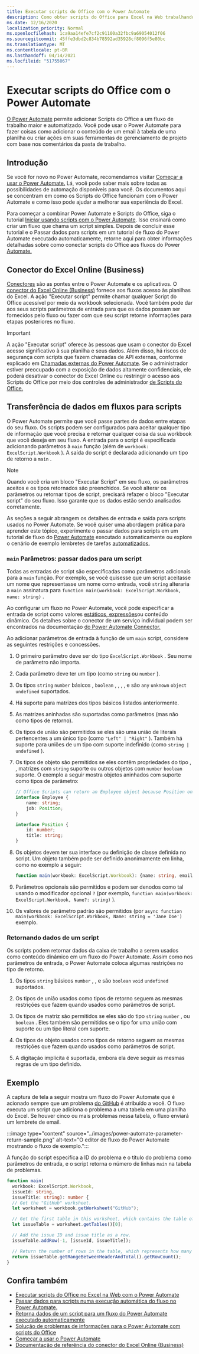 ```yaml
---
title: Executar scripts do Office com o Power Automate
description: Como obter scripts do Office para Excel na Web trabalhando com um fluxo de trabalho do Power Automate.
ms.date: 12/16/2020
localization_priority: Normal
ms.openlocfilehash: 1ca9aa14efe7cf2c91100a32fbc9a69054012f06
ms.sourcegitcommit: 45ffe3dbd2c834b78592ad35928cf8096f5e80bc
ms.translationtype: MT
ms.contentlocale: pt-BR
ms.lasthandoff: 04/14/2021
ms.locfileid: "51755067"
---
```

# <a name="run-office-scripts-with-power-automate"></a>Executar scripts do Office com o Power Automate

[O Power Automate](https://flow.microsoft.com) permite adicionar Scripts do Office a um fluxo de trabalho maior e automatizado. Você pode usar o Power Automate para fazer coisas como adicionar o conteúdo de um email à tabela de uma planilha ou criar ações em suas ferramentas de gerenciamento de projeto com base nos comentários da pasta de trabalho.

## <a name="getting-started"></a>Introdução

Se você for novo no Power Automate, recomendamos visitar [Começar a usar o Power Automate.](/power-automate/getting-started) Lá, você pode saber mais sobre todas as possibilidades de automação disponíveis para você. Os documentos aqui se concentram em como os Scripts do Office funcionam com o Power Automate e como isso pode ajudar a melhorar sua experiência do Excel.

Para começar a combinar Power Automate e Scripts do Office, siga o tutorial [Iniciar usando scripts com o Power Automate](../tutorials/excel-power-automate-manual.md). Isso ensinará como criar um fluxo que chama um script simples. Depois de concluir esse tutorial e o Passar dados para scripts em um tutorial de fluxo do Power Automate executado automaticamente, retorne aqui para obter informações detalhadas sobre como conectar scripts do Office aos fluxos do Power [Automate.](../tutorials/excel-power-automate-trigger.md)

## <a name="excel-online-business-connector"></a>Conector do Excel Online (Business)

[Conectores](/connectors/connectors) são as pontes entre o Power Automate e os aplicativos. O [conector do Excel Online (Business)](/connectors/excelonlinebusiness) fornece aos fluxos acesso às planilhas do Excel. A ação "Executar script" permite chamar qualquer Script do Office acessível por meio da workbook selecionada. Você também pode dar aos seus scripts parâmetros de entrada para que os dados possam ser fornecidos pelo fluxo ou fazer com que seu script retorne informações para etapas posteriores no fluxo.

> [!IMPORTANT]
> A ação "Executar script" oferece às pessoas que usam o conector do Excel acesso significativo à sua planilha e seus dados. Além disso, há riscos de segurança com scripts que fazem chamadas de API externas, conforme explicado em [Chamadas externas do Power Automate](external-calls.md). Se o administrador estiver preocupado com a exposição de dados altamente confidenciais, ele poderá desativar o conector do Excel Online ou restringir o acesso aos Scripts do Office por meio dos controles de administrador [de Scripts do Office.](/microsoft-365/admin/manage/manage-office-scripts-settings)

## <a name="data-transfer-in-flows-for-scripts"></a>Transferência de dados em fluxos para scripts

O Power Automate permite que você passe partes de dados entre etapas do seu fluxo. Os scripts podem ser configurados para aceitar qualquer tipo de informação que você precisa e retornar qualquer coisa da sua workbook que você deseja em seu fluxo. A entrada para o script é especificada adicionando parâmetros à `main` função (além de `workbook: ExcelScript.Workbook` ). A saída do script é declarada adicionando um tipo de retorno a `main` .

> [!NOTE]
> Quando você cria um bloco "Executar Script" em seu fluxo, os parâmetros aceitos e os tipos retornados são preenchidos. Se você alterar os parâmetros ou retornar tipos de script, precisará refazer o bloco "Executar script" do seu fluxo. Isso garante que os dados estão sendo analisados corretamente.

As seções a seguir abrangem os detalhes de entrada e saída para scripts usados no Power Automate. Se você quiser uma abordagem prática para aprender este tópico, experimente o passar dados para scripts em um tutorial de fluxo do [Power Automate](../tutorials/excel-power-automate-trigger.md) executado automaticamente ou explore o cenário de exemplo lembretes de tarefas [automatizados.](../resources/scenarios/task-reminders.md)

### <a name="main-parameters-passing-data-to-a-script"></a>`main` Parâmetros: passar dados para um script

Todas as entradas de script são especificadas como parâmetros adicionais para a `main` função. Por exemplo, se você quisesse que um script aceitasse um nome que representasse um nome como entrada, você `string` alteraria a `main` assinatura para `function main(workbook: ExcelScript.Workbook, name: string)` .

Ao configurar um fluxo no Power Automate, você pode especificar a entrada de script como valores [estáticos, expressões](/power-automate/use-expressions-in-conditions)ou conteúdo dinâmico. Os detalhes sobre o conector de um serviço individual podem ser encontrados na documentação [do Power Automate Connector.](/connectors/)

Ao adicionar parâmetros de entrada à função de um `main` script, considere as seguintes restrições e concessões.

1. O primeiro parâmetro deve ser do tipo `ExcelScript.Workbook` . Seu nome de parâmetro não importa.

2. Cada parâmetro deve ter um tipo (como `string` ou `number` ).

3. Os tipos `string` `number` básicos , `boolean` , , , , e são `any` `unknown` `object` `undefined` suportados.

4. Há suporte para matrizes dos tipos básicos listados anteriormente.

5. As matrizes aninhadas são suportadas como parâmetros (mas não como tipos de retorno).

6. Os tipos de união são permitidos se eles são uma união de literais pertencentes a um único tipo (como `"Left" | "Right"` ). Também há suporte para uniões de um tipo com suporte indefinido (como `string | undefined` ).

7. Os tipos de objeto são permitidos se eles contêm propriedades do tipo , , matrizes com `string` suporte ou outros objetos com `number` `boolean` suporte. O exemplo a seguir mostra objetos aninhados com suporte como tipos de parâmetro:

    ```TypeScript
    // Office Scripts can return an Employee object because Position only contains strings and numbers.
    interface Employee {
        name: string;
        job: Position;
    }

    interface Position {
        id: number;
        title: string;
    }
    ```

8. Os objetos devem ter sua interface ou definição de classe definida no script. Um objeto também pode ser definido anonimamente em linha, como no exemplo a seguir:

    ```TypeScript
    function main(workbook: ExcelScript.Workbook): {name: string, email: string}
    ```

9. Parâmetros opcionais são permitidos e podem ser denodos como tal usando o modificador opcional `?` (por exemplo, `function main(workbook: ExcelScript.Workbook, Name?: string)` ).

10. Os valores de parâmetro padrão são permitidos (por `async function main(workbook: ExcelScript.Workbook, Name: string = 'Jane Doe')` exemplo.

### <a name="returning-data-from-a-script"></a>Retornando dados de um script

Os scripts podem retornar dados da caixa de trabalho a serem usados como conteúdo dinâmico em um fluxo do Power Automate. Assim como nos parâmetros de entrada, o Power Automate coloca algumas restrições no tipo de retorno.

1. Os tipos `string` básicos `number` , , e são `boolean` `void` `undefined` suportados.

2. Os tipos de união usados como tipos de retorno seguem as mesmas restrições que fazem quando usados como parâmetros de script.

3. Os tipos de matriz são permitidos se eles são do tipo `string` `number` , ou `boolean` . Eles também são permitidos se o tipo for uma união com suporte ou um tipo literal com suporte.

4. Os tipos de objeto usados como tipos de retorno seguem as mesmas restrições que fazem quando usados como parâmetros de script.

5. A digitação implícita é suportada, embora ela deve seguir as mesmas regras de um tipo definido.

## <a name="example"></a>Exemplo

A captura de tela a seguir mostra um fluxo do Power Automate que é acionado sempre que um problema [do GitHub](https://github.com/) é atribuído a você. O fluxo executa um script que adiciona o problema a uma tabela em uma planilha do Excel. Se houver cinco ou mais problemas nessa tabela, o fluxo enviará um lembrete de email.

:::image type="content" source="../images/power-automate-parameter-return-sample.png" alt-text="O editor de fluxo do Power Automate mostrando o fluxo de exemplo.":::

A função do script especifica a ID do problema e o título do problema como parâmetros de entrada, e o script retorna o número de linhas `main` na tabela de problemas.

```TypeScript
function main(
  workbook: ExcelScript.Workbook,
  issueId: string,
  issueTitle: string): number {
  // Get the "GitHub" worksheet.
  let worksheet = workbook.getWorksheet("GitHub");

  // Get the first table in this worksheet, which contains the table of GitHub issues.
  let issueTable = worksheet.getTables()[0];

  // Add the issue ID and issue title as a row.
  issueTable.addRow(-1, [issueId, issueTitle]);

  // Return the number of rows in the table, which represents how many issues are assigned to this user.
  return issueTable.getRangeBetweenHeaderAndTotal().getRowCount();
}
```

## <a name="see-also"></a>Confira também

- [Executar scripts do Office no Excel na Web com o Power Automate](../tutorials/excel-power-automate-manual.md)
- [Passar dados para scripts numa execução automática do fluxo no Power Automate.](../tutorials/excel-power-automate-trigger.md)
- [Retorna dados de um script para um fluxo do Power Automate executado automaticamente](../tutorials/excel-power-automate-returns.md)
- [Solução de problemas de informações para o Power Automate com scripts do Office](../testing/power-automate-troubleshooting.md)
- [Começar a usar o Power Automate](/power-automate/getting-started)
- [Documentação de referência do conector do Excel Online (Business)](/connectors/excelonlinebusiness/)
